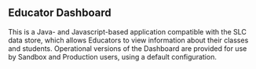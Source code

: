 Educator Dashboard
------------------

This is a Java- and Javascript-based application compatible with the SLC data store, which allows Educators to view information about their classes and students.  Operational versions of the Dashboard are provided for use by Sandbox and Production users, using a default configuration.
